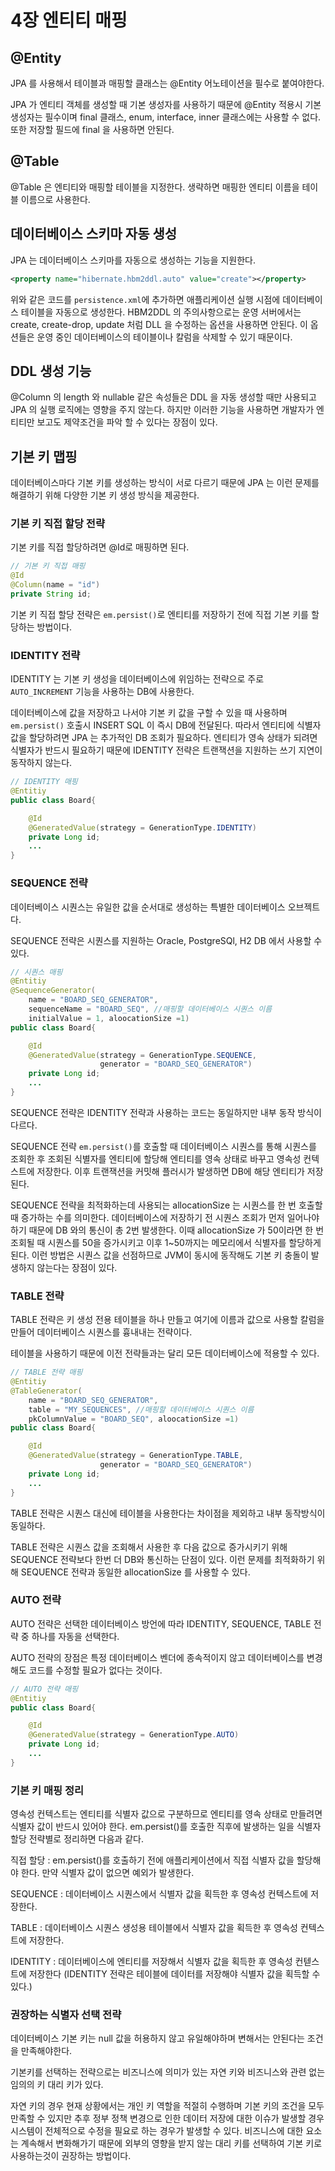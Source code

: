 # 4장 엔티티 매핑

## @Entity

JPA 를 사용해서 테이블과 매핑할 클래스는 @Entity 어노테이션을 필수로 붙여야한다.

JPA 가 엔티티 객체를 생성할 때 기본 생성자를 사용하기 때문에 @Entity 적용시 기본 생성자는 필수이며 final 클래스, enum, interface, inner 클래스에는 사용할 수 없다.
또한 저장할 필드에 final 을 사용하면 안된다.

## @Table

@Table 은 엔티티와 매핑할 테이블을 지정한다. 생략하면 매핑한 엔티티 이름을 테이블 이름으로 사용한다.

## 데이터베이스 스키마 자동 생성

JPA 는 데이터베이스 스키마를 자동으로 생성하는 기능을 지원한다.

```xml
<property name="hibernate.hbm2ddl.auto" value="create"></property>
```
위와 같은 코드를 `persistence.xml`에 추가하면 애플리케이션 실행 시점에 데이터베이스 테이블을 자동으로 생성한다.
HBM2DDL 의 주의사항으로는 운영 서버에서는 create, create-drop, update 처럼 DLL 을 수정하는 옵션을 사용하면 안된다.
이 옵션들은 운영 중인 데이터베이스의 테이블이나 칼럼을 삭제할 수 있기 때문이다.

## DDL 생성 기능

@Column 의 length 와 nullable 같은 속성들은 DDL 을 자동 생성할 때만 사용되고 JPA 의 실행 로직에는 영향을 주지 않는다.
하지만 이러한 기능을 사용하면 개발자가 엔티티만 보고도 제약조건을 파악 할 수 있다는 장점이 있다.

## 기본 키 맵핑

데이터베이스마다 기본 키를 생성하는 방식이 서로 다르기 때문에 JPA 는 이런 문제를 해결하기 위해 다양한 기본 키 생성 방식을 제공한다.

### 기본 키 직접 할당 전략

기본 키를 직접 할당하려면 @Id로 매핑하면 된다.

```java
// 기본 키 직접 매핑
@Id
@Column(name = "id")
private String id;
```

기본 키 직접 할당 전략은 `em.persist()`로 엔티티를 저장하기 전에 직접 기본 키를 할당하는 방법이다.

### IDENTITY 전략

IDENTITY 는 기본 키 생성을 데이터베이스에 위임하는 전략으로 주로 `AUTO_INCREMENT` 기능을 사용하는 DB에 사용한다.

데이터베이스에 값을 저장하고 나서야 기본 키 값을 구할 수 있을 때 사용하며 `em.persist()` 호출시 INSERT SQL 이 즉시 DB에 전달된다.
따라서 엔티티에 식별자 값을 할당하려면 JPA 는 추가적인 DB 조회가 필요하다. 엔티티가 영속 상태가 되려면 식별자가 반드시 필요하기 때문에 IDENTITY 전략은 트랜잭션을 지원하는 쓰기 지연이 동작하지 않는다.

```java
// IDENTITY 매핑
@Entitiy
public class Board{

    @Id
    @GeneratedValue(strategy = GenerationType.IDENTITY)
    private Long id;
    ...
}
```

### SEQUENCE 전략

데이터베이스 시퀀스는 유일한 값을 순서대로 생성하는 특별한 데이터베이스 오브젝트다.

SEQUENCE 전략은 시퀀스를 지원하는 Oracle, PostgreSQl, H2 DB 에서 사용할 수 있다.

```java
// 시퀀스 매핑
@Entitiy
@SequenceGenerator(
    name = "BOARD_SEQ_GENERATOR",
    sequenceName = "BOARD_SEQ", //매핑할 데이터베이스 시퀀스 이름
    initialValue = 1, aloocationSize =1)
public class Board{

    @Id
    @GeneratedValue(strategy = GenerationType.SEQUENCE,
                    generator = "BOARD_SEQ_GENERATOR")
    private Long id;
    ...
}
```
SEQUENCE 전략은 IDENTITY 전략과 사용하는 코드는 동일하지만 내부 동작 방식이 다르다.

SEQUENCE 전략 `em.persist()`를 호출할 때 데이터베이스 시퀀스를 통해 시퀀스를 조회한 후 조회된 식별자를 엔티티에 할당해 엔티티를 영속 상태로 바꾸고 영속성 컨텍스트에 저장한다.
이후 트랜잭션을 커밋해 플러시가 발생하면 DB에 해당 엔티티가 저장된다. 

SEQUENCE 전략을 최적화하는데 사용되는 allocationSize 는 시퀀스를 한 번 호출할 때 증가하는 수를 의미한다.
데이터베이스에 저장하기 전 시퀀스 조회가 먼저 일어나야하기 때문에 DB 와의 통신이 총 2번 발생한다.
이때 allocationSize 가 50이라면 한 번 조회될 때 시퀀스를 50을 증가시키고 이후 1~50까지는 메모리에서 식별자를 할당하게 된다.
이런 방법은 시퀀스 값을 선점하므로  JVM이 동시에 동작해도 기본 키 충돌이 발생하지 않는다는 장점이 있다.

### TABLE 전략

TABLE 전략은 키 생성 전용 테이블을 하나 만들고 여기에 이름과 값으로 사용할 칼럼을 만들어 데이터베이스 시퀀스를 흉내내는 전략이다.

테이블을 사용하기 때문에 이전 전략들과는 달리 모든 데이터베이스에 적용할 수 있다.

```java
// TABLE 전략 매핑
@Entitiy
@TableGenerator(
    name = "BOARD_SEQ_GENERATOR",
    table = "MY_SEQUENCES", //매핑할 데이터베이스 시퀀스 이름
    pkColumnValue = "BOARD_SEQ", aloocationSize =1)
public class Board{

    @Id
    @GeneratedValue(strategy = GenerationType.TABLE,
                    generator = "BOARD_SEQ_GENERATOR")
    private Long id;
    ...
}
```
TABLE 전략은 시퀀스 대신에 테이블을 사용한다는 차이점을 제외하고 내부 동작방식이 동일하다.

TABLE 전략은 시퀀스 값을 조회해서 사용한 후 다음 값으로 증가시키기 위해 SEQUENCE 전략보다 한번 더 DB와 통신하는 단점이 있다.
이런 문제를 최적화하기 위해 SEQUENCE 전략과 동일한 allocationSize 를 사용할 수 있다. 

### AUTO 전략

AUTO 전략은 선택한 데이터베이스 방언에 따라 IDENTITY, SEQUENCE, TABLE 전략 중 하나를 자동을 선택한다.

AUTO 전략의 장점은 특정 데이터베이스 벤더에 종속적이지 않고 데이터베이스를 변경해도 코드를 수정할 필요가 없다는 것이다.

```java
// AUTO 전략 매핑
@Entitiy
public class Board{

    @Id
    @GeneratedValue(strategy = GenerationType.AUTO)
    private Long id;
    ...
}
```

### 기본 키 매핑 정리

영속성 컨텍스트는 엔티티를 식별자 값으로 구분하므로 엔티티를 영속 상태로 만들려면 식별자 값이 반드시 있어야 한다.
em.persist()를 호출한 직후에 발생하는 일을 식별자 할당 전략별로 정리하면 다음과 같다.

직접 할당 : em.persist()를 호출하기 전에 애플리케이션에서 직접 식별자 값을 할당해야 한다. 만약 식별자 값이 없으면 예외가 발생한다.

SEQUENCE : 데이터베이스 시퀀스에서 식별자 값을 획득한 후 영속성 컨텍스트에 저장한다.

TABLE : 데이터베이스 시퀀스 생성용 테이블에서 식별자 값을 획득한 후 영속성 컨텍스트에 저장한다.

IDENTITY : 데이터베이스에 엔티티를 저장해서 식별자 값을 획득한 후 영속성 컨텓스트에 저장한다 (IDENTITY 전략은 테이블에 데이터를 저장해야 식별자 값을 획득할 수 있다.)

### 권장하는 식별자 선택 전략

데이터베이스 기본 키는 null 값을 허용하지 않고 유일해야하며 변해서는 안된다는 조건을 만족해야한다.

기본키를 선택하는 전략으로는 비즈니스에 의미가 있는 자연 키와 비즈니스와 관련 없는 임의의 키 대리 키가 있다.

자연 키의 경우 현재 상황에서는 개인 키 역할을 적절히 수행하며 기본 키의 조건을 모두 만족할 수 있지만 추후 정부 정책 변경으로 인한 데이터 저장에 대한 이슈가 발생할 경우 시스템이 전체적으로 수정을 필요로 하는 경우가 발생할 수 있다.
비즈니스에 대한 요소는 계속해서 변화해가기 때문에 외부의 영향을 받지 않는 대리 키를 선택하여 기본 키로 사용하는것이 권장하는 방법이다.